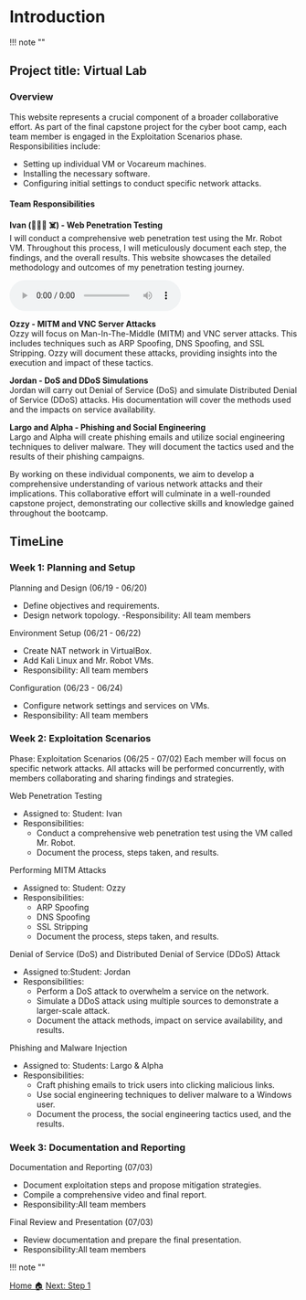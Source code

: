 # **Introduction**
!!! note ""

## **Project title: Virtual Lab**

### Overview

This website represents a crucial component of a broader collaborative effort. As part of the final capstone project for the cyber boot camp, each team member is engaged in the Exploitation Scenarios phase. Responsibilities include:

- Setting up individual VM or Vocareum machines.
- Installing the necessary software.
- Configuring initial settings to conduct specific network attacks.

#### Team Responsibilities

**Ivan (🧑🏻‍💻 ☠️) - Web Penetration Testing**  
I will conduct a comprehensive web penetration test using the Mr. Robot VM. Throughout this process, I will meticulously document each step, the findings, and the overall results. This website showcases the detailed methodology and outcomes of my penetration testing journey.

  <audio controls>
  <source src="https://hcoco1-website-bucket-12345.s3.amazonaws.com/Exploiting+Mr.+Robot+VM.mp3" type="audio/mpeg">
  Your browser does not support the audio element.
</audio>

**Ozzy - MITM and VNC Server Attacks**  
Ozzy will focus on Man-In-The-Middle (MITM) and VNC server attacks. This includes techniques such as ARP Spoofing, DNS Spoofing, and SSL Stripping. Ozzy will document these attacks, providing insights into the execution and impact of these tactics.

**Jordan - DoS and DDoS Simulations**  
Jordan will carry out Denial of Service (DoS) and simulate Distributed Denial of Service (DDoS) attacks. His documentation will cover the methods used and the impacts on service availability.

**Largo and Alpha - Phishing and Social Engineering**  
Largo and Alpha will create phishing emails and utilize social engineering techniques to deliver malware. They will document the tactics used and the results of their phishing campaigns.

By working on these individual components, we aim to develop a comprehensive understanding of various network attacks and their implications. This collaborative effort will culminate in a well-rounded capstone project, demonstrating our collective skills and knowledge gained throughout the bootcamp.



## TimeLine

### Week 1: Planning and Setup
Planning and Design (06/19 - 06/20)
- Define objectives and requirements.
- Design network topology.
-Responsibility: All team members

Environment Setup (06/21 - 06/22)
- Create NAT network in VirtualBox.
- Add Kali Linux and Mr. Robot VMs.
- Responsibility: All team members

Configuration (06/23 - 06/24)
- Configure network settings and services on VMs.
- Responsibility: All team members

### Week 2: Exploitation Scenarios

Phase: Exploitation Scenarios (06/25 - 07/02)
Each member will focus on specific network attacks. All attacks will be performed concurrently, with members collaborating and sharing findings and strategies.

Web Penetration Testing
- Assigned to: Student: Ivan
- Responsibilities:
  - Conduct a comprehensive web penetration test using the VM called Mr. Robot.
  - Document the process, steps taken, and results.

Performing MITM Attacks
- Assigned to: Student: Ozzy
- Responsibilities:
  - ARP Spoofing
  - DNS Spoofing
  - SSL Stripping
  - Document the process, steps taken, and results.

Denial of Service (DoS) and Distributed Denial of Service (DDoS) Attack
- Assigned to:Student: Jordan
- Responsibilities:
  - Perform a DoS attack to overwhelm a service on the network.
  - Simulate a DDoS attack using multiple sources to demonstrate a larger-scale attack.
  - Document the attack methods, impact on service availability, and results.

Phishing and Malware Injection
- Assigned to: Students: Largo & Alpha
- Responsibilities:
  - Craft phishing emails to trick users into clicking malicious links.
  - Use social engineering techniques to deliver malware to a Windows user.
  - Document the process, the social engineering tactics used, and the results.

### Week 3: Documentation and Reporting

Documentation and Reporting (07/03)
- Document exploitation steps and propose mitigation strategies.
- Compile a comprehensive video and final report.
- Responsibility:All team members

Final Review and Presentation (07/03)
- Review documentation and prepare the final presentation.
- Responsibility:All team members



!!! note ""

<div class="button-container" markdown="1">
<a href="/Career-Simulation-4/" class="md-button md-button--secondary">Home 🏠</a>
<a href="/Career-Simulation-4/challenge_1/" class="md-button md-button--primary">Next: Step 1</a>
</div>

